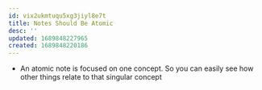```yaml
---
id: vix2ukmtuqu5xg3jiyl8e7t
title: Notes Should Be Atomic
desc: ''
updated: 1689848227965
created: 1689848220186
---
```


- An atomic note is focused on one concept. So you can easily see how other things relate to that singular concept
